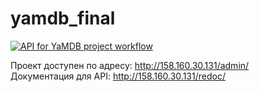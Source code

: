 # yamdb_final

[![API for YaMDB project workflow](https://github.com/Olga07122007/yamdb_final/actions/workflows/yamdb_workflow.yml/badge.svg?branch=master)](https://github.com/Olga07122007/yamdb_final/actions/workflows/yamdb_workflow.yml)

Проект доступен по адресу: http://158.160.30.131/admin/  
Документация для API: http://158.160.30.131/redoc/
